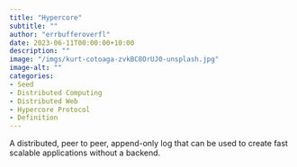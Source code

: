 ```yaml
---
title: "Hypercore"
subtitle: ""
author: "errbufferoverfl"
date: 2023-06-11T00:00:00+10:00
description: ""
image: "/imgs/kurt-cotoaga-zvkBC8OrUJ0-unsplash.jpg"
image-alt: ""
categories:
- Seed
- Distributed Computing
- Distributed Web
- Hypercore Protocol
- Definition
---
```


A distributed, peer to peer, append-only log that can be used to create fast scalable applications without a backend.
